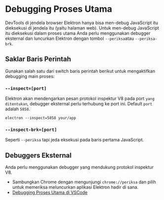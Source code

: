 # Debugging Proses Utama

DevTools di jendela browser Elektron hanya bisa men-debug JavaScript itu dieksekusi di jendela itu (yaitu halaman web). Untuk men-debug JavaScript itu dieksekusi dalam proses utama Anda perlu menggunakan debugger eksternal dan luncurkan Elektron dengan tombol `--periksa`atau `--periksa-brk`.

## Saklar Baris Perintah

Gunakan salah satu dari switch baris perintah berikut untuk mengaktifkan debugging main proses:

### `--inspect=[port]`

Elektron akan mendengarkan pesan protokol inspektur V8 pada port `yang ditentukan`, debugger eksternal perlu terhubung ke port ini. Default `port` adalah `5858`.

```shell
electron --inspect=5858 your/app
```

### `--inspect-brk=[port]`

Seperti `--periksa` tapi jeda eksekusi pada baris pertama JavaScript.

## Debuggers Eksternal

Anda perlu menggunakan debugger yang mendukung protokol inspektur V8.

- Sambungkan Chrome dengan mengunjungi `chrome://periksa` dan pilih untuk memeriksa meluncurkan aplikasi Elektron hadir di sana.
- [Debugging Proses Utama di VSCode](debugging-main-process-vscode.md)